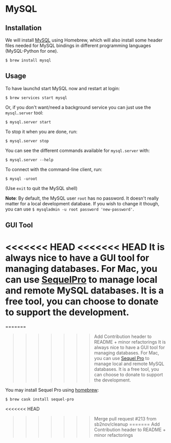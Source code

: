 # MySQL

## Installation
We will install [MySQL](http://www.mysql.com/) using Homebrew, which will also install some header files needed for MySQL bindings in different programming languages (MySQL-Python for one).

    $ brew install mysql

## Usage

To have launchd start MySQL now and restart at login:

    $ brew services start mysql

Or, if you don't want/need a background service you can just use the `mysql.server` tool:

    $ mysql.server start

To stop it when you are done, run:

    $ mysql.server stop

You can see the different commands available for `mysql.server` with:

    $ mysql.server --help

To connect with the command-line client, run:

    $ mysql -uroot

(Use `exit` to quit the MySQL shell)

**Note**: By default, the MySQL user `root` has no password. It doesn't really matter for a local development database. If you wish to change it though, you can use `$ mysqladmin -u root password 'new-password'`.

## GUI Tool
<<<<<<< HEAD
<<<<<<< HEAD
It is always nice to have a GUI tool for managing databases. For Mac, you can use [SequelPro](http://www.sequelpro.com/) to manage local and remote MySQL databases. It is a free tool, you can choose to donate to support the development. 
=======
=======
>>>>>>> Add Contribution header to README + minor refactorings
It is always nice to have a GUI tool for managing databases. For Mac, you can use [Sequel Pro](http://www.sequelpro.com/) to manage local and remote MySQL databases. It is a free tool, you can choose to donate to support the development.

You may install Sequel Pro using [homebrew](http://sourabhbajaj.com/mac-setup/Homebrew/Cask.html):

    $ brew cask install sequel-pro
<<<<<<< HEAD
>>>>>>> Merge pull request #213 from sb2nov/cleanup
=======
>>>>>>> Add Contribution header to README + minor refactorings
